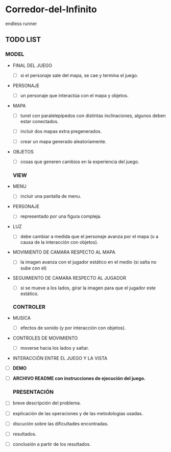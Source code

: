 # Corredor-del-Infinito
endless runner

## TODO LIST

  ###   MODEL
  
- FINAL DEL JUEGO
    
  - [ ] si el personaje sale del mapa, se cae y termina el juego.
      
- PERSONAJE
    
  - [ ] un personaje que interactúa con el mapa y objetos.
      
- MAPA
    
  - [ ] tunel con paralelepípedos con distintas inclinaciones, algunos deben estar conectados.
      
  - [ ] incluir dos mapas extra pregenerados.
      
  - [ ] crear un mapa generado aleatoriamente.
      
- OBJETOS
    
  - [ ] cosas que generen cambios en la experiencia del juego.
      
  ###   VIEW
  
- MENU
    
  - [ ] incluir una pantalla de menu.
      
- PERSONAJE
    
  - [ ] representado por una figura compleja.
      
- LUZ
    
  - [ ] debe cambiar a medida que el personaje avanza por el mapa (o a causa de la interacción con objetos).
      
- MOVIMIENTO DE CAMARA RESPECTO AL MAPA
    
  - [ ] la imagen avanza con el jugador estático en el medio (si salta no sube con el)
      
- SEGUIMIENTO DE CAMARA RESPECTO AL JUGADOR
    
  - [ ] si se mueve a los lados, girar la imagen para que el jugador este estático.
      
  ###   CONTROLER
  
- MUSICA
    
  - [ ] efectos de sonido (y por interacción con objetos).
      
- CONTROLES DE MOVIMIENTO

  - [ ] moverse hacia los lados y saltar.
    
- INTERACCIÓN ENTRE EL JUEGO Y LA VISTA
    
- [ ] **DEMO**

- [ ] **ARCHIVO README con instrucciones de ejecución del juego.**
  
  ###   PRESENTACIÓN
  
- [ ] breve descripción del problema.

- [ ] explicación de las operaciones y de las metodologias usadas.

- [ ] discución sobre las dificultades encontradas.

- [ ] resultados.

- [ ] conclusión a partir de los resultados.

